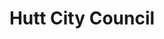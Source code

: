 ---
image: /_public/img/logo/hutt-city-council.png
title: Hutt City Council
url: http://www.huttcity.govt.nz/
---